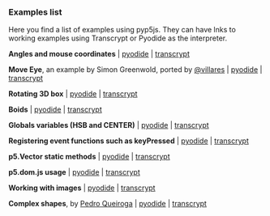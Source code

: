 ### Examples list

Here you find a list of examples using pyp5js. They can have lnks to working examples using Transcrypt or Pyodide as the interpreter.

**Angles and mouse coordinates** | [pyodide](pyodide/sketch_001/index.html) | [transcrypt](transcrypt/sketch_001/index.html)

**Move Eye**, an example by Simon Greenwold, ported by [@villares](https://github.com/villares) | [pyodide](pyodide/sketch_002/index.html) | [transcrypt](transcrypt/sketch_002/index.html)

**Rotating 3D box** | [pyodide](pyodide/sketch_003/index.html) | [transcrypt](transcrypt/sketch_003/index.html)

**Boids** | [pyodide](pyodide/sketch_004/index.html) | [transcrypt](transcrypt/sketch_004/index.html)

**Globals variables (HSB and CENTER)** | [pyodide](pyodide/sketch_005/index.html) | [transcrypt](transcrypt/sketch_005/index.html)

**Registering event functions such as keyPressed** | [pyodide](pyodide/sketch_006/index.html) | [transcrypt](transcrypt/sketch_006/index.html)

**p5.Vector static methods** | [pyodide](pyodide/sketch_007/index.html) | [transcrypt](transcrypt/sketch_007/index.html)

**p5.dom.js usage** | [pyodide](pyodide/sketch_008/index.html) | [transcrypt](transcrypt/sketch_008/index.html)

**Working with images** | [pyodide](pyodide/sketch_009/index.html) | [transcrypt](transcrypt/sketch_009/index.html)

**Complex shapes**, by [Pedro Queiroga](https://github.com/pedroqueiroga/pqueiroga.github.io/blob/master/curveVertexExample/main.js) | [pyodide](pyodide/sketch_010/index.html) | [transcrypt](transcrypt/sketch_010/index.html)
